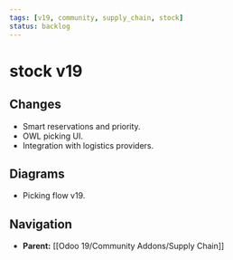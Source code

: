 ```yaml
---
tags: [v19, community, supply_chain, stock]
status: backlog
---
```

# stock v19

## Changes
- Smart reservations and priority.
- OWL picking UI.
- Integration with logistics providers.

## Diagrams
- Picking flow v19.






## Navigation
- **Parent:** [[Odoo 19/Community Addons/Supply Chain]]
